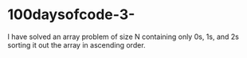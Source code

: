 # 100daysofcode-3-
I have solved an array problem of size N containing only 0s, 1s, and 2s sorting it out the array in ascending order.
